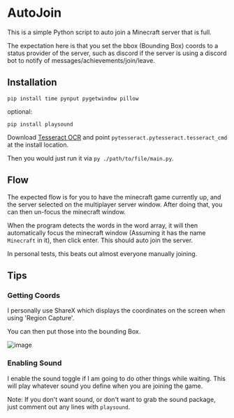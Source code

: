 # AutoJoin
 
This is a simple Python script to auto join a Minecraft server that is full. 

The expectation here is that you set the bbox (Bounding Box) coords to a status provider of the server, such as discord if the server is using a discord bot to notify of messages/achievements/join/leave. 

## Installation
```
pip install time pynput pygetwindow pillow
```
optional:

```
pip install playsound
```

Download [Tesseract OCR](https://github.com/tesseract-ocr/tesseract) and point `pytesseract.pytesseract.tesseract_cmd` at the install location. 

Then you would just run it via `py ./path/to/file/main.py`.

## Flow
The expected flow is for you to have the minecraft game currently up, and the server selected on the multiplayer server window. After doing that, you can then un-focus the minecraft window. 

When the program detects the words in the word array, it will then automatically focus the minecraft window (Assuming it has the name `Minecraft` in it), then click enter. This should auto join the server. 

In personal tests, this beats out almost everyone manually joining. 

## Tips

### Getting Coords
I personally use ShareX which displays the coordinates on the screen when using 'Region Capture'.

You can then put those into the bounding Box.

![image](https://user-images.githubusercontent.com/9059161/194331708-2c571644-f2ad-4855-a1f7-c7ba22a84ccb.png)


### Enabling Sound
I enable the sound toggle if I am going to do other things while waiting. This will play whatever sound you define when you are joining the game. 

Note: If you don't want sound, or don't want to grab the sound package, just comment out any lines with `playsound`.
